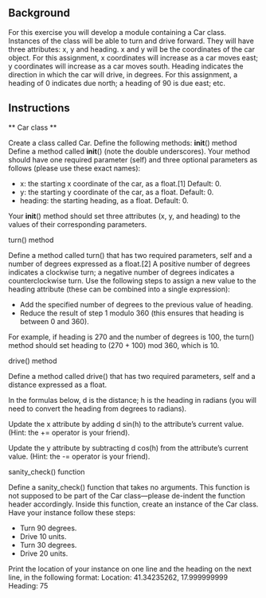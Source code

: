 ## Background

For this exercise you will develop a module containing a Car class. Instances of the class will be able to turn and drive forward. They will have three attributes: x, y and heading. x and y will be the coordinates of the car object. For this assignment, x coordinates will increase as a car moves east; y coordinates will increase as a car moves south. Heading  indicates  the  direction  in  which  the  car  will  drive,  in  degrees.  For  this  assignment,  a heading of 0 indicates due north; a heading of 90 is due east; etc.

## Instructions
** Car class **

Create a class called Car. Define the following methods:
__init__() method
Define  a  method  called  __init__()  (note  the  double  underscores).  Your  method  should  have  one
required parameter (self) and three optional parameters as follows (please use these exact names):
- x: the starting x coordinate of the car, as a float.[1] Default: 0.
- y: the starting y coordinate of the car, as a float. Default: 0.
- heading: the starting heading, as a float. Default: 0.

Your  __init__()  method  should  set  three  attributes  (x,  y,  and  heading)  to  the  values  of  their
corresponding parameters.

turn() method

Define  a  method  called  turn()  that  has  two  required  parameters,  self  and  a  number  of  degrees
expressed as a float.[2] A positive number of degrees indicates a clockwise turn; a negative number
of  degrees  indicates  a  counterclockwise  turn.  Use  the  following  steps  to  assign  a  new  value  to  the
heading attribute (these can be combined into a single expression):

- Add the specified number of degrees to the previous value of heading.
- Reduce the result of step 1 modulo 360 (this ensures that heading is between 0 and 360).

For  example,  if  heading  is  270  and  the  number  of  degrees  is  100,  the  turn()  method  should  set
heading to (270 + 100) mod 360, which is 10.

drive() method

Define a method called drive() that has two required parameters, self and a distance expressed as
a float.

In  the  formulas  below,  d  is  the  distance;  h  is  the  heading  in  radians  (you  will  need  to  convert  the
heading from degrees to radians).

Update  the  x  attribute  by  adding  d sin(h)  to  the  attribute’s  current  value.  (Hint:  the  +=  operator  is
your friend).

Update  the  y  attribute  by  subtracting  d  cos(h)  from  the  attribute’s  current  value.  (Hint:  the  -=
operator is your friend).

sanity_check() function

Define a sanity_check() function that takes no arguments. This function is not supposed to be part
of the Car class—please de-indent the function header accordingly.
Inside this function, create an instance of the Car class. Have your instance follow these steps:
- Turn 90 degrees.
- Drive 10 units.
- Turn 30 degrees.
- Drive 20 units.

Print  the  location  of  your  instance  on  one  line  and  the  heading  on  the  next  line,  in  the  following
format:
Location: 41.34235262, 17.999999999
Heading: 75
